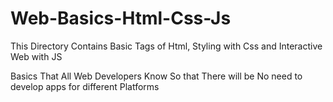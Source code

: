 # Web-Basics-Html-Css-Js
This Directory Contains Basic Tags of Html, Styling with Css and Interactive Web with JS

Basics That All Web Developers Know So that There will be No need to develop apps for different Platforms
